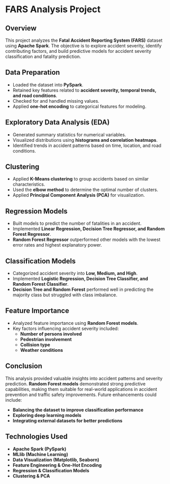 # FARS Analysis Project

## Overview
This project analyzes the **Fatal Accident Reporting System (FARS)** dataset using **Apache Spark**. The objective is to explore accident severity, identify contributing factors, and build predictive models for accident severity classification and fatality prediction.

## Data Preparation
- Loaded the dataset into **PySpark**.
- Retained key features related to **accident severity, temporal trends, and road conditions**.
- Checked for and handled missing values.
- Applied **one-hot encoding** to categorical features for modeling.

## Exploratory Data Analysis (EDA)
- Generated summary statistics for numerical variables.
- Visualized distributions using **histograms and correlation heatmaps**.
- Identified trends in accident patterns based on time, location, and road conditions.

## Clustering
- Applied **K-Means clustering** to group accidents based on similar characteristics.
- Used the **elbow method** to determine the optimal number of clusters.
- Applied **Principal Component Analysis (PCA)** for visualization.

## Regression Models
- Built models to predict the number of fatalities in an accident.
- Implemented **Linear Regression, Decision Tree Regressor, and Random Forest Regressor**.
- **Random Forest Regressor** outperformed other models with the lowest error rates and highest explanatory power.

## Classification Models
- Categorized accident severity into **Low, Medium, and High**.
- Implemented **Logistic Regression, Decision Tree Classifier, and Random Forest Classifier**.
- **Decision Tree and Random Forest** performed well in predicting the majority class but struggled with class imbalance.

## Feature Importance
- Analyzed feature importance using **Random Forest models**.
- Key factors influencing accident severity included:
  - **Number of persons involved**
  - **Pedestrian involvement**
  - **Collision type**
  - **Weather conditions**

## Conclusion
This analysis provided valuable insights into accident patterns and severity prediction. **Random Forest models** demonstrated strong predictive capabilities, making them suitable for real-world applications in accident prevention and traffic safety improvements. Future enhancements could include:
- **Balancing the dataset to improve classification performance**
- **Exploring deep learning models**
- **Integrating external datasets for better predictions**

## Technologies Used
- **Apache Spark (PySpark)**
- **MLlib (Machine Learning)**
- **Data Visualization (Matplotlib, Seaborn)**
- **Feature Engineering & One-Hot Encoding**
- **Regression & Classification Models**
- **Clustering & PCA**
